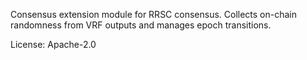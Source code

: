 Consensus extension module for RRSC consensus. Collects on-chain randomness
from VRF outputs and manages epoch transitions.

License: Apache-2.0